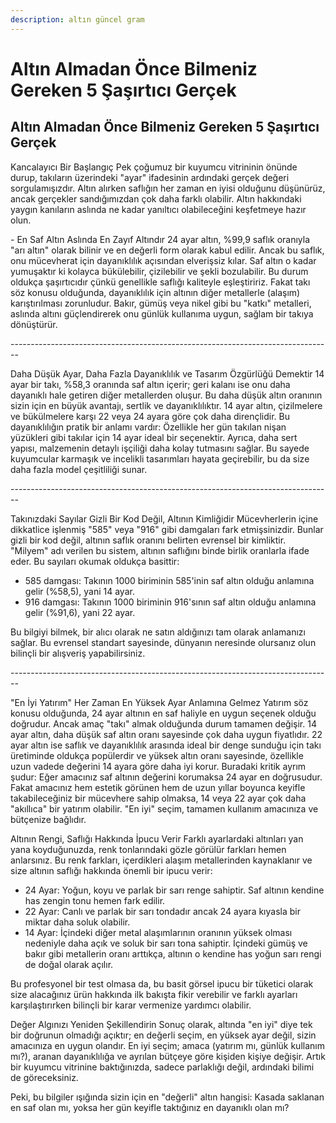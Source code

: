 ```yaml
---
description: altın güncel gram
---
```


# Altın Almadan Önce Bilmeniz Gereken 5 Şaşırtıcı Gerçek

## Altın Almadan Önce Bilmeniz Gereken 5 Şaşırtıcı Gerçek

&#x20;Kancalayıcı Bir Başlangıç Pek çoğumuz bir kuyumcu vitrininin önünde durup, takıların üzerindeki "ayar" ifadesinin ardındaki gerçek değeri sorgulamışızdır. Altın alırken saflığın her zaman en iyisi olduğunu düşünürüz, ancak gerçekler sandığımızdan çok daha farklı olabilir. Altın hakkındaki yaygın kanıların aslında ne kadar yanıltıcı olabileceğini keşfetmeye hazır olun.

\- En Saf Altın Aslında En Zayıf Altındır 24 ayar altın, %99,9 saflık oranıyla "arı altın" olarak bilinir ve en değerli form olarak kabul edilir. Ancak bu saflık, onu mücevherat için dayanıklılık açısından elverişsiz kılar. Saf altın o kadar yumuşaktır ki kolayca bükülebilir, çizilebilir ve şekli bozulabilir. Bu durum oldukça şaşırtıcıdır çünkü genellikle saflığı kaliteyle eşleştiririz. Fakat takı söz konusu olduğunda, dayanıklılık için altının diğer metallerle (alaşım) karıştırılması zorunludur. Bakır, gümüş veya nikel gibi bu "katkı" metalleri, aslında altını güçlendirerek onu günlük kullanıma uygun, sağlam bir takıya dönüştürür.

\--------------------------------------------------------------------------------

Daha Düşük Ayar, Daha Fazla Dayanıklılık ve Tasarım Özgürlüğü Demektir 14 ayar bir takı, %58,3 oranında saf altın içerir; geri kalanı ise onu daha dayanıklı hale getiren diğer metallerden oluşur. Bu daha düşük altın oranının sizin için en büyük avantajı, sertlik ve dayanıklılıktır. 14 ayar altın, çizilmelere ve bükülmelere karşı 22 veya 24 ayara göre çok daha dirençlidir. Bu dayanıklılığın pratik bir anlamı vardır: Özellikle her gün takılan nişan yüzükleri gibi takılar için 14 ayar ideal bir seçenektir. Ayrıca, daha sert yapısı, malzemenin detaylı işçiliği daha kolay tutmasını sağlar. Bu sayede kuyumcular karmaşık ve incelikli tasarımları hayata geçirebilir, bu da size daha fazla model çeşitliliği sunar.

\--------------------------------------------------------------------------------

Takınızdaki Sayılar Gizli Bir Kod Değil, Altının Kimliğidir Mücevherlerin içine dikkatlice işlenmiş "585" veya "916" gibi damgaları fark etmişsinizdir. Bunlar gizli bir kod değil, altının saflık oranını belirten evrensel bir kimliktir. "Milyem" adı verilen bu sistem, altının saflığını binde birlik oranlarla ifade eder. Bu sayıları okumak oldukça basittir:

* 585 damgası: Takının 1000 biriminin 585'inin saf altın olduğu anlamına gelir (%58,5), yani 14 ayar.
* 916 damgası: Takının 1000 biriminin 916'sının saf altın olduğu anlamına gelir (%91,6), yani 22 ayar.

Bu bilgiyi bilmek, bir alıcı olarak ne satın aldığınızı tam olarak anlamanızı sağlar. Bu evrensel standart sayesinde, dünyanın neresinde olursanız olun bilinçli bir alışveriş yapabilirsiniz.

\--------------------------------------------------------------------------------

"En İyi Yatırım" Her Zaman En Yüksek Ayar Anlamına Gelmez Yatırım söz konusu olduğunda, 24 ayar altının en saf haliyle en uygun seçenek olduğu doğrudur. Ancak amaç "takı" almak olduğunda durum tamamen değişir. 14 ayar altın, daha düşük saf altın oranı sayesinde çok daha uygun fiyatlıdır. 22 ayar altın ise saflık ve dayanıklılık arasında ideal bir denge sunduğu için takı üretiminde oldukça popülerdir ve yüksek altın oranı sayesinde, özellikle uzun vadede değerini 14 ayara göre daha iyi korur. Buradaki kritik ayrım şudur: Eğer amacınız saf altının değerini korumaksa 24 ayar en doğrusudur. Fakat amacınız hem estetik görünen hem de uzun yıllar boyunca keyifle takabileceğiniz bir mücevhere sahip olmaksa, 14 veya 22 ayar çok daha "akıllıca" bir yatırım olabilir. "En iyi" seçim, tamamen kullanım amacınıza ve bütçenize bağlıdır.

&#x20;Altının Rengi, Saflığı Hakkında İpucu Verir Farklı ayarlardaki altınları yan yana koyduğunuzda, renk tonlarındaki gözle görülür farkları hemen anlarsınız. Bu renk farkları, içerdikleri alaşım metallerinden kaynaklanır ve size altının saflığı hakkında önemli bir ipucu verir:

* 24 Ayar: Yoğun, koyu ve parlak bir sarı renge sahiptir. Saf altının kendine has zengin tonu hemen fark edilir.
* 22 Ayar: Canlı ve parlak bir sarı tondadır ancak 24 ayara kıyasla bir miktar daha soluk olabilir.
* 14 Ayar: İçindeki diğer metal alaşımlarının oranının yüksek olması nedeniyle daha açık ve soluk bir sarı tona sahiptir. İçindeki gümüş ve bakır gibi metallerin oranı arttıkça, altının o kendine has yoğun sarı rengi de doğal olarak açılır.

Bu profesyonel bir test olmasa da, bu basit görsel ipucu bir tüketici olarak size alacağınız ürün hakkında ilk bakışta fikir verebilir ve farklı ayarları karşılaştırırken bilinçli bir karar vermenize yardımcı olabilir.



Değer Algınızı Yeniden Şekillendirin Sonuç olarak, altında "en iyi" diye tek bir doğrunun olmadığı açıktır; en değerli seçim, en yüksek ayar değil, sizin amacınıza en uygun olandır. En iyi seçim; amaca (yatırım mı, günlük kullanım mı?), aranan dayanıklılığa ve ayrılan bütçeye göre kişiden kişiye değişir. Artık bir kuyumcu vitrinine baktığınızda, sadece parlaklığı değil, ardındaki bilimi de göreceksiniz.

Peki, bu bilgiler ışığında sizin için en "değerli" altın hangisi: Kasada saklanan en saf olan mı, yoksa her gün keyifle taktığınız en dayanıklı olan mı?
